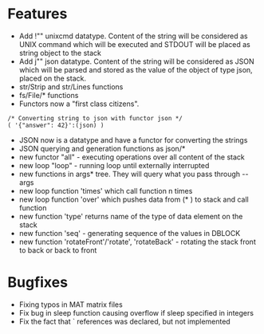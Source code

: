 # Features

- Add !"" unixcmd datatype. Content of the string will be considered as UNIX command which will be executed and STDOUT will be placed as string object to the stack
- Add j"" json datatype. Content of the string will be considered as JSON which will be parsed and stored as the value of the object of type json, placed on the stack.
- str/Strip and str/Lines functions
- fs/File/* functions
- Functors now a "first class citizens".
```
/* Converting string to json with functor json */
( '{"answer": 42}':(json) )
```
- JSON now is a datatype and have a functor for converting the strings
- JSON querying and generation functions as json/*
- new functor "all" - executing operations over all content of  the stack
- new loop "loop" - running loop until externally interrupted
- new functions in args* tree. They will query what you pass through --args
- new loop function 'times' which call function n times
- new loop function 'over' which pushes data from (* ) to stack and call function
- new function 'type' returns name of the type of data element on the stack
- new function 'seq' - generating sequence of the values in DBLOCK
- new function 'rotateFront'/'rotate', 'rotateBack' - rotating the stack front to back or back to front

# Bugfixes

- Fixing typos in MAT matrix files
- Fix bug in sleep function causing overflow if sleep specified in integers
- Fix the fact that \` references was declared, but not implemented

